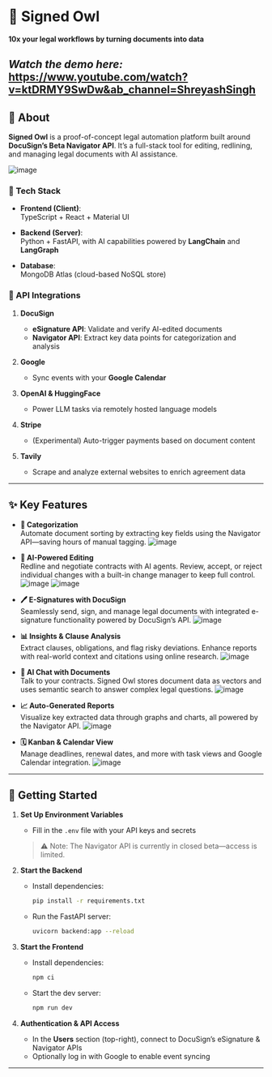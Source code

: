 # 🦉 Signed Owl  
**10x your legal workflows by turning documents into data**


***Watch the demo here:*** https://www.youtube.com/watch?v=ktDRMY9SwDw&ab_channel=ShreyashSingh
---

## 📌 About  

**Signed Owl** is a proof-of-concept legal automation platform built around **DocuSign’s Beta Navigator API**. It’s a full-stack tool for editing, redlining, and managing legal documents with AI assistance.

![image](https://github.com/user-attachments/assets/f0cb102c-a462-4390-869d-91305330b944)


### 🔧 Tech Stack

- **Frontend (Client)**:  
  TypeScript + React + Material UI

- **Backend (Server)**:  
  Python + FastAPI, with AI capabilities powered by **LangChain** and **LangGraph**

- **Database**:  
  MongoDB Atlas (cloud-based NoSQL store)

### 🔗 API Integrations

1. **DocuSign**  
   - **eSignature API**: Validate and verify AI-edited documents  
   - **Navigator API**: Extract key data points for categorization and analysis

2. **Google**  
   - Sync events with your **Google Calendar**

3. **OpenAI & HuggingFace**  
   - Power LLM tasks via remotely hosted language models

4. **Stripe**  
   - (Experimental) Auto-trigger payments based on document content

5. **Tavily**  
   - Scrape and analyze external websites to enrich agreement data

---

## ✨ Key Features

- **🔎 Categorization**  
  Automate document sorting by extracting key fields using the Navigator API—saving hours of manual tagging.
![image](https://github.com/user-attachments/assets/e52576e0-e550-4f64-b19a-9d7627b76328)

- **📝 AI-Powered Editing**  
  Redline and negotiate contracts with AI agents. Review, accept, or reject individual changes with a built-in change manager to keep full control.
![image](https://github.com/user-attachments/assets/b7c8c9c1-33fd-4bd5-b9b4-bc811c6b1c68)
![image](https://github.com/user-attachments/assets/f592061c-5902-4689-a4fb-6d483e46df71)

- **🖊️ E-Signatures with DocuSign**  
  Seamlessly send, sign, and manage legal documents with integrated e-signature functionality powered by DocuSign’s API.
![image](https://github.com/user-attachments/assets/9a297267-2ea3-4813-9d83-41e464b1f968)
  
- **📊 Insights & Clause Analysis**  
  Extract clauses, obligations, and flag risky deviations. Enhance reports with real-world context and citations using online research.
![image](https://github.com/user-attachments/assets/f054780c-1993-4448-8821-0abfff9f95b5)

- **💬 AI Chat with Documents**  
  Talk to your contracts. Signed Owl stores document data as vectors and uses semantic search to answer complex legal questions.
![image](https://github.com/user-attachments/assets/9da9406e-5f74-4ec8-8442-efb0c9ee009c)

- **📈 Auto-Generated Reports**  
  Visualize key extracted data through graphs and charts, all powered by the Navigator API.
![image](https://github.com/user-attachments/assets/c8465f3d-1cfd-4522-84ed-1abdd1ecedc0)

- **🗓️ Kanban & Calendar View**  
  Manage deadlines, renewal dates, and more with task views and Google Calendar integration.
![image](https://github.com/user-attachments/assets/79753be0-9768-4b93-a9a8-e6d4773042be)

---

## 🚀 Getting Started

1. **Set Up Environment Variables**  
   - Fill in the `.env` file with your API keys and secrets  
   > ⚠️ Note: The Navigator API is currently in closed beta—access is limited.

2. **Start the Backend**  
   - Install dependencies:  
     ```bash
     pip install -r requirements.txt
     ```
   - Run the FastAPI server:  
     ```bash
     uvicorn backend:app --reload
     ```

3. **Start the Frontend**  
   - Install dependencies:  
     ```bash
     npm ci
     ```
   - Start the dev server:  
     ```bash
     npm run dev
     ```

4. **Authentication & API Access**  
   - In the **Users** section (top-right), connect to DocuSign’s eSignature & Navigator APIs  
   - Optionally log in with Google to enable event syncing

---
